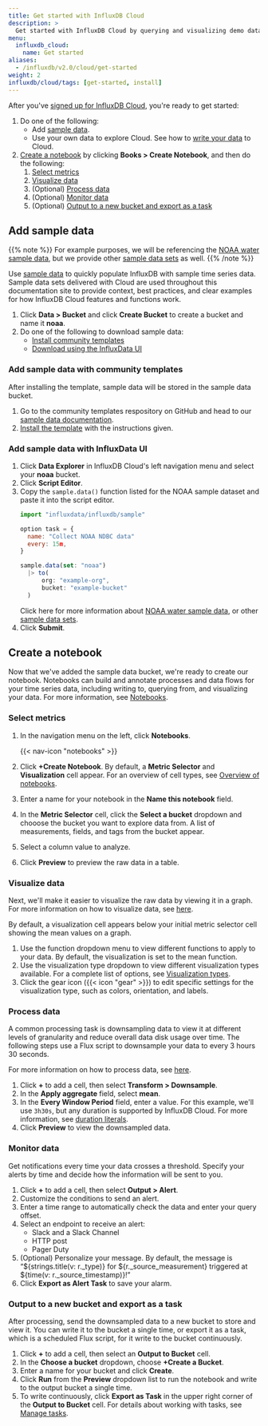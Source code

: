 ```yaml
---
title: Get started with InfluxDB Cloud
description: >
  Get started with InfluxDB Cloud by querying and visualizing demo data in InfluxDB Notebooks.
menu:
  influxdb_cloud:
    name: Get started
aliases:
  - /influxdb/v2.0/cloud/get-started
weight: 2
influxdb/cloud/tags: [get-started, install]
---
```


After you've [signed up for InfluxDB Cloud](/influxdb/cloud/sign-up/), you're ready to get started:

1. Do one of the following:
   - Add [sample data](#add-sample-data). 
   - Use your own data to explore Cloud. See how to [write your data](/influxdb/cloud/write-data/) to Cloud.
2. [Create a notebook](#create-a-notebook) by clicking **Books > Create Notebook**, and then do the following: 
     1. [Select metrics](#select-metrics)
     2. [Visualize data](#visualize-data)
     3. (Optional) [Process data](#process-data)
     4. (Optional) [Monitor data](#monitor-data)
     5. (Optional) [Output to a new bucket and export as a task](#output-to-a-new-bucket-and-export-as-a-task)

## Add sample data

{{% note %}}
For example purposes, we will be referencing the [NOAA water sample data](/influxdb/v2.0/reference/sample-data/#noaa-water-sample-data), but we provide other [sample data sets](/influxdb/cloud/reference/sample-data/#sample-datasets) as well.
{{% /note %}}

Use [sample data](/influxdb/cloud/reference/sample-data/) to quickly populate InfluxDB with sample time series data. Sample data sets delivered with Cloud are used throughout this documentation site to provide context, best practices, and clear examples for how InfluxDB Cloud features and functions work.

1. Click **Data > Bucket** and click **Create Bucket** to create a bucket and name it **noaa**.
2. Do one of the following to download sample data: 
   - [Install community templates](#add-sample-data-with-community-templates) 
   - [Download using the InfluxData UI](#add-sample-data-with-influxdata-ui)

### Add sample data with community templates 

After installing the template, sample data will be stored in the sample data bucket. 

1. Go to the community templates respository on GitHub and head to our [sample data documentation](/influxdata/community-templates/tree/master/sample-data). 
2. [Install the template](https://github.com/influxdata/community-templates/tree/master/sample-data#quick-install) with the instructions given. 

### Add sample data with InfluxData UI 
   
1. Click **Data Explorer** in InfluxDB Cloud's left navigation menu and select your **noaa** bucket. 
2. Click **Script Editor**. 
3. Copy the `sample.data()` function listed for the NOAA sample dataset and paste it into the script editor. 
    ```js
    import "influxdata/influxdb/sample"

    option task = {
      name: "Collect NOAA NDBC data"
      every: 15m,
    }

    sample.data(set: "noaa")
      |> to(
          org: "example-org",
          bucket: "example-bucket"
      )
    ```
   Click here for more information about [NOAA water sample data](/influxdb/v2.0/reference/sample-data/#noaa-water-sample-data), or other [sample data sets](/influxdb/v2.0/reference/sample-data/). 
4. Click **Submit**. 

## Create a notebook

Now that we've added the sample data bucket, we're ready to create our notebook. Notebooks can build and annotate processes and data flows for your time series data, including writing to, querying from, and visualizing your data. For more information, see [Notebooks](/influxdb/cloud/notebooks/). 

### Select metrics

1. In the navigation menu on the left, click **Notebooks**.

    {{< nav-icon "notebooks" >}}
2. Click **+Create Notebook**. By default, a **Metric Selector** and **Visualization** cell appear. For an overview of cell types, see [Overview of notebooks](/influxdb/cloud/notebooks/overview/#notebook-cell-types). 
3. Enter a name for your notebook in the **Name this notebook** field. 
5. In the **Metric Selector** cell, click the **Select a bucket** dropdown and chooose the bucket you want to explore data from. A list of measurements, fields, and tags from the bucket appear.
6. Select a column value to analyze.
7. Click **Preview** to preview the raw data in a table.

### Visualize data

Next, we'll make it easier to visualize the raw data by viewing it in a graph. For more information on how to visualize data, see [here](/influxdb/cloud/visualize-data/).

By default, a visualization cell appears below your initial metric selector cell showing the mean values on a graph. 

1. Use the function dropdown menu to view different functions to apply to your data. By default, the visualization is set to the mean function.
2. Use the visualization type dropdown to view different visualization types available.
For a complete list of options, see [Visualization types](/influxdb/cloud/visualize-data/visualization-types/).
3. Click the gear icon ({{< icon "gear" >}}) to edit specific settings for the visualization type, such as colors, orientation, and labels.

### Process data

A common processing task is downsampling data to view it at different levels of granularity and reduce overall data disk usage over time. The following steps use a Flux script to downsample your data to every 3 hours 30 seconds.

For more information on how to process data, see [here](/influxdb/cloud/process-data/).

1. Click **+** to add a cell, then select **Transform > Downsample**.
2. In the **Apply aggregate** field, select **mean**.
3. In the **Every Window Period** field, enter a value. For this example, we'll use `3h30s`, but any duration is supported by InfluxDB Cloud. For more information, see [duration literals](/influxdb/v2.0/reference/flux/language/lexical-elements/#duration-literals).
4. Click **Preview** to view the downsampled data.

### Monitor data

Get notifications every time your data crosses a threshold. Specify your alerts by time and decide how the information will be sent to you. 

1. Click **+** to add a cell, then select **Output > Alert**.
2. Customize the conditions to send an alert.
3. Enter a time range to automatically check the data and enter your query offset.
4. Select an endpoint to receive an alert:
   - Slack and a Slack Channel
   - HTTP post
   - Pager Duty
5. (Optional) Personalize your message. By default, the message is “${strings.title(v: r._type)} for ${r._source_measurement} triggered at ${time(v: r._source_timestamp)}!”
6. Click **Export as Alert Task** to save your alarm. 

### Output to a new bucket and export as a task

After processing, send the downsampled data to a new bucket to store and view it. You can write it to the bucket a single time, or export it as a task, which is a scheduled Flux script, for it write to the bucket continuously.

1. Click **+** to add a cell, then select an **Output to Bucket** cell.
2. In the **Choose a bucket** dropdown, choose **+Create a Bucket**.
3. Enter a name for your bucket and click **Create**.
4. Click **Run** from the **Preview** dropdown list to run the notebook and write to the output bucket a single time.
5. To write continuously, click **Export as Task** in the upper right corner of the **Output to Bucket** cell. For details about working with tasks, see [Manage tasks](/influxdb/cloud/process-data/manage-tasks/).


